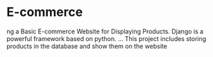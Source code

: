 # E-commerce
ng a Basic E-commerce Website for Displaying Products. Django is a powerful framework based on python. ... This project includes storing products in the database and show them on the website
